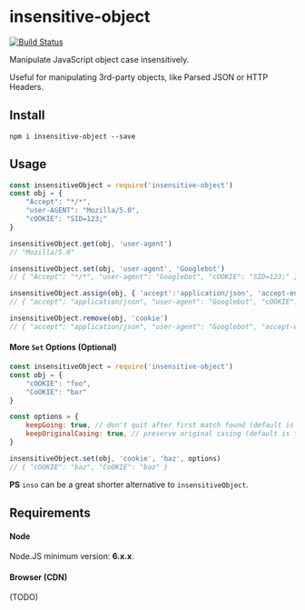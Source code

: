 # insensitive-object

[![Build Status](https://travis-ci.org/willnode/insensitive-object.svg?branch=master)](https://travis-ci.org/willnode/insensitive-object)

Manipulate JavaScript object case insensitively.

Useful for manipulating 3rd-party objects, like Parsed JSON or HTTP Headers.

## Install

```
npm i insensitive-object --save
```

## Usage

```js
const insensitiveObject = require('insensitive-object')
const obj = {
    "Accept": "*/*",
    "user-AGENT": "Mozilla/5.0",
    "cOOKIE": "SID=123;"
}

insensitiveObject.get(obj, 'user-agent')
// "Mozilla/5.0"

insensitiveObject.set(obj, 'user-agent', 'Googlebot')
// { "Accept": "*/*", "user-agent": "Googlebot", "cOOKIE": "SID=123;" }

insensitiveObject.assign(obj, { 'accept':'application/json', 'accept-encoding':'gzip' })
// { "accept": "application/json", "user-agent": "Googlebot", "cOOKIE": "SID=123;", "accept-encoding":"gzip" }

insensitiveObject.remove(obj, 'cookie')
// { "accept": "application/json", "user-agent": "Googlebot", "accept-encoding":"gzip" }
```

#### More `Set` Options (Optional)

```js
const insensitiveObject = require('insensitive-object')
const obj = {
    "cOOKIE": "foo",
    "CoOKIE": "bar"
}

const options = {
    keepGoing: true, // don't quit after first match found (default is false)
    keepOriginalCasing: true, // preserve original casing (default is false)
}

insensitiveObject.set(obj, 'cookie', 'baz', options)
// { "cOOKIE": "baz", "CoOKIE": "baz" }
```

**PS** `inso` can be a great shorter alternative to `insensitiveObject`.

## Requirements

#### Node

Node.JS minimum version: **6.x.x**.

#### Browser (CDN)

(TODO)
